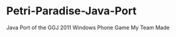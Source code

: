 Petri-Paradise-Java-Port
========================

Java Port of the GGJ 2011 Windows Phone Game My Team Made
